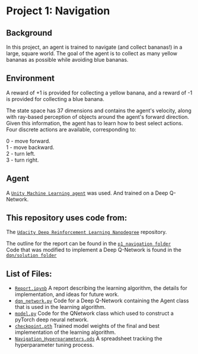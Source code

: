 # Project 1: Navigation

## Background  
In this project, an agent is trained to navigate (and collect bananas!) in a large, square world.  The goal of the agent is to collect as many yellow bananas as possible while avoiding blue bananas.  

## Environment  
A reward of +1 is provided for collecting a yellow banana, and a reward of -1 is provided for collecting a blue banana.   

The state space has 37 dimensions and contains the agent's velocity, along with ray-based perception of objects around the agent's forward direction. Given this information, the agent has to learn how to best select actions. Four discrete actions are available, corresponding to:

0 - move forward.  
1 - move backward.  
2 - turn left.  
3 - turn right.  

## Agent
A [`Unity Machine Learning agent`](https://github.com/Unity-Technologies/ml-agents) was used.  And trained on a Deep Q-Network.

## This repository uses code from:
The [`Udacity Deep Reinforcement Learning Nanodegree`](https://github.com/udacity/deep-reinforcement-learning.git) repository.

The outline for the report can be found in the [`p1_navigation folder`](https://github.com/udacity/deep-reinforcement-learning/tree/master/p1_navigation)  
Code that was modified to implement a Deep Q-Network is found in the [`dqn/solution folder`](https://github.com/udacity/deep-reinforcement-learning/tree/master/dqn)

## List of Files:
- [`Report.ipynb`]() A report describing the learning algorithm, the details for implementation, and ideas for future work.
- [`dqn_network.py`]() Code for a Deep Q-Network containing the Agent class that is used in the learning algorithm.
- [`model.py`]() Code for the QNetwork class which used to construct a pyTorch deep neural network.
- [`checkpoint.pth`]() Trained model weights of the final and best implementation of the learning algorithm.
- [`Navigation_Hyperparameters.ods`]() A spreadsheet tracking the hyperparameter tuning process.


